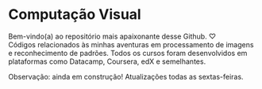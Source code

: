# Computação Visual
Bem-vindo(a) ao repositório mais apaixonante desse Github. ♡ </br>
Códigos relacionados às minhas aventuras em processamento de imagens e reconhecimento de padrões.
Todos os cursos foram desenvolvidos em plataformas como Datacamp, Coursera, edX e semelhantes.

Observação: ainda em construção! Atualizações todas as sextas-feiras.
